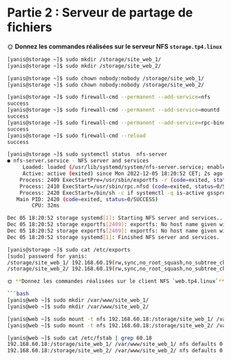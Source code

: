 # Partie 2 : Serveur de partage de fichiers

🌞 **Donnez les commandes réalisées sur le serveur NFS `storage.tp4.linux`**

```bash
[yanis@storage ~]$ sudo mkdir /storage/site_web_1/
[yanis@storage ~]$ sudo mkdir /storage/site_web_2/
```
    
```bash
[yanis@storage ~]$ sudo chown nobody:nobody /storage/site_web_1/
[yanis@storage ~]$ sudo chown nobody:nobody /storage/site_web_2/
```

```bash
[yanis@storage ~]$ sudo firewall-cmd --permanent --add-service=nfs
success
[yanis@storage ~]$ sudo firewall-cmd --permanent --add-service=mountd
success
[yanis@storage ~]$ sudo firewall-cmd --permanent --add-service=rpc-bind
success
[yanis@storage ~]$ sudo firewall-cmd --reload
success
```

```bash
[yanis@storage ~]$ sudo systemctl status  nfs-server
● nfs-server.service - NFS server and services
     Loaded: loaded (/usr/lib/systemd/system/nfs-server.service; enabled; vendor preset: disabled)
     Active: active (exited) since Mon 2022-12-05 18:20:52 CET; 2s ago
    Process: 2409 ExecStartPre=/usr/sbin/exportfs -r (code=exited, status=0/SUCCESS)
    Process: 2410 ExecStart=/usr/sbin/rpc.nfsd (code=exited, status=0/SUCCESS)
    Process: 2420 ExecStart=/bin/sh -c if systemctl -q is-active gssproxy; then systemctl reload gssproxy ; fi (code=exited, status=0/SUCCESS)
   Main PID: 2420 (code=exited, status=0/SUCCESS)
        CPU: 32ms

Dec 05 18:20:52 storage systemd[1]: Starting NFS server and services...
Dec 05 18:20:52 storage exportfs[2409]: exportfs: No host name given with /mnt/storage/site_web_1/ (rw,sync,no_subtree_check), suggest *(rw,sync,no_subtree_check) to avoid warning
Dec 05 18:20:52 storage exportfs[2409]: exportfs: No host name given with /mnt/storage/site_web_2/ (rw,sync,no_subtree_check), suggest *(rw,sync,no_subtree_check) to avoid warning
Dec 05 18:20:52 storage systemd[1]: Finished NFS server and services.
```

```bash
[yanis@storage ~]$ sudo cat /etc/exports
[sudo] password for yanis: 
/storage/site_web_1/ 192.168.60.19(rw,sync,no_root_squash,no_subtree_check)
/storage/site_web_2/ 192.168.60.19(rw,sync,no_root_squash,no_subtree_check)
```

```bash
🌞 **Donnez les commandes réalisées sur le client NFS `web.tp4.linux`**

```bash
[yanis@web ~]$ sudo mkdir /var/www/site_web_1/
[yanis@web ~]$ sudo mkdir /var/www/site_web_2/
```

```bash
[yanis@web ~]$ sudo mount -t nfs 192.168.60.18:/storage/site_web_1/ /var/www/site_web_1/
[yanis@web ~]$ sudo mount -t nfs 192.168.60.18:/storage/site_web_2/ /var/www/site_web_2/
```

```bash
[yanis@web ~]$ sudo cat /etc/fstab | grep 60.18
192.168.60.18:/storage/site_web_1/ /var/www/site_web_1/ nfs defaults 0 0
192.168.60.18:/storage/site_web_2/ /var/www/site_web_2/ nfs defaults 0 0 
```

